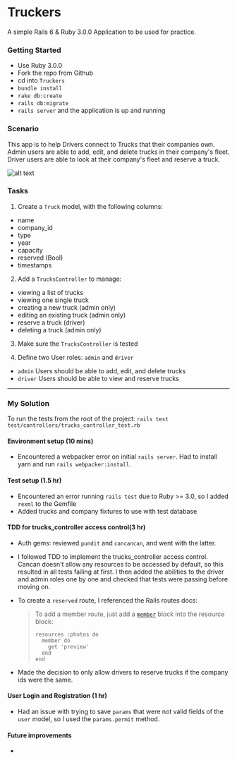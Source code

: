 # Truckers

A simple Rails 6 & Ruby 3.0.0 Application to be used for practice.

### Getting Started
* Use Ruby 3.0.0
* Fork the repo from Github
* cd into `Truckers`
* `bundle install`
* `rake db:create`
* `rails db:migrate`
* `rails server` and the application is up and running

### Scenario

This app is to help Drivers connect to Trucks that their companies own.
Admin users are able to add, edit, and delete trucks in their company's fleet.
Driver users are able to look at their company's fleet and reserve a truck.

![alt text](https://github.com/sddanila/truckers/blob/main/app/assets/images/truckers_screen.png "Truckers Main Screen")


### Tasks

1. Create a `Truck` model, with the following columns:
  * name
  * company_id
  * type
  * year
  * capacity
  * reserved (Bool)
  * timestamps

2. Add a `TrucksController` to manage:
  * viewing a list of trucks
  * viewing one single truck
  * creating a new truck (admin only)
  * editing an existing truck (admin only)
  * reserve a truck (driver)
  * deleting a truck (admin only)

3. Make sure the `TrucksController` is tested

4. Define two User roles: `admin` and `driver`
  * `admin` Users should be able to add, edit, and delete trucks
  * `driver` Users should be able to view and reserve trucks

---

### My Solution

To run the tests from the root of the project: `rails test test/controllers/trucks_controller_test.rb`

#### Environment setup (10 mins)

* Encountered a webpacker error on initial `rails server`. Had to install yarn and run `rails webpacker:install`. 

#### Test setup (1.5 hr)

* Encountered an error running `rails test` due to Ruby >= 3.0, so I added `rexml` to the Gemfile
* Added trucks and company fixtures to use with test database

#### TDD for trucks_controller access control(3 hr)

* Auth gems: reviewed `pundit` and `cancancan`, and went with the latter.
* I followed TDD to implement the trucks_controller access control. Cancan doesn't allow any resources to be accessed by default, so this resulted in all tests failing at first. I then added the abilities to the driver and admin roles one by one and checked that tests were passing before moving on.

* To create a  `reserved` route, I referenced the Rails routes docs:

  > To add a member route, just add a [`member`](https://api.rubyonrails.org/v6.1.4/classes/ActionDispatch/Routing/Mapper/Resources.html#method-i-member) block into the resource block:
  >
  > ```
  > resources :photos do
  >   member do
  >     get 'preview'
  >   end
  > end
  > ```

* Made the decision to only allow drivers to reserve trucks if the company ids were the same.

#### User Login and Registration (1 hr)

* Had an issue with trying to save `params` that were not valid fields of the `user` model, so I used the `params.permit` method.

#### Future improvements

* 
